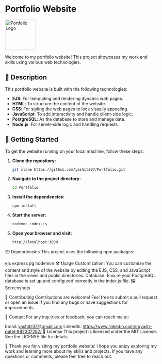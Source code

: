 # Portfolio Website

<img src="https://pic.onlinewebfonts.com/thumbnails/icons_414428.svg" alt="Portfolio Logo" width="100" height="100"> <!-- Replace with your logo URL -->

Welcome to my portfolio website! This project showcases my work and skills using various web technologies. 

## 📝 Description

This portfolio website is built with the following technologies:
- **EJS**: For templating and rendering dynamic web pages.
- **HTML**: To structure the content of the website.
- **CSS**: For styling the web pages to look visually appealing.
- **JavaScript**: To add interactivity and handle client-side logic.
- **PostgreSQL**: As the database to store and manage data.
- **Node.js**: For server-side logic and handling requests.

## 🚀 Getting Started

To get the website running on your local machine, follow these steps:

1. **Clone the repository:**
   ```sh
   git clone https://github.com/yashitz07/Portfolio.git
2. **Navigate to the project directory:**
   ```sh
   cd Portfolio
3. **Install the dependencies:**
   ```sh
   npm install
4. **Start the server:**
   ```sh
   nodemon index.js
5. **Open your browser and visit:**
   ```sh
   http://localhost:3000

📦 Dependencies
This project uses the following npm packages:

ejs
express
pg
nodemon
🛠️ Usage
Customization: You can customize the content and style of the website by editing the EJS, CSS, and JavaScript files in the views and public directories.
Database: Ensure your PostgreSQL database is set up and configured correctly in the index.js file.
🖼️ Screenshots
 <!-- Replace with your screenshot URL -->
 <!-- Replace with your screenshot URL -->

🤝 Contributing
Contributions are welcome! Feel free to submit a pull request or open an issue if you find any bugs or have suggestions for improvements.

📧 Contact
For any inquiries or feedback, you can reach me at:

Email: yashitz07@gmail.com
LinkedIn: https://www.linkedin.com/in/yash-patel-882307252/
📜 License
This project is licensed under the MIT License. See the LICENSE file for details.

🌟 Thank you for visiting my portfolio website! I hope you enjoy exploring my work and learning more about my skills and projects. If you have any questions or comments, please feel free to reach out.

